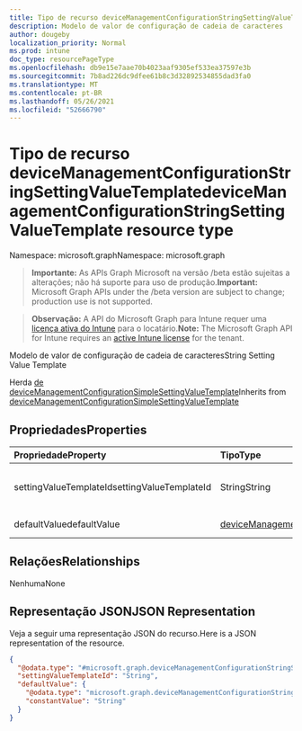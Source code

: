 ```yaml
---
title: Tipo de recurso deviceManagementConfigurationStringSettingValueTemplate
description: Modelo de valor de configuração de cadeia de caracteres
author: dougeby
localization_priority: Normal
ms.prod: intune
doc_type: resourcePageType
ms.openlocfilehash: db9e15e7aae70b4023aaf9305ef533ea37597e3b
ms.sourcegitcommit: 7b8ad226dc9dfee61b8c3d32892534855dad3fa0
ms.translationtype: MT
ms.contentlocale: pt-BR
ms.lasthandoff: 05/26/2021
ms.locfileid: "52666790"
---
```

# <a name="devicemanagementconfigurationstringsettingvaluetemplate-resource-type"></a><span data-ttu-id="4c221-103">Tipo de recurso deviceManagementConfigurationStringSettingValueTemplate</span><span class="sxs-lookup"><span data-stu-id="4c221-103">deviceManagementConfigurationStringSettingValueTemplate resource type</span></span>

<span data-ttu-id="4c221-104">Namespace: microsoft.graph</span><span class="sxs-lookup"><span data-stu-id="4c221-104">Namespace: microsoft.graph</span></span>

> <span data-ttu-id="4c221-105">**Importante:** As APIs Graph Microsoft na versão /beta estão sujeitas a alterações; não há suporte para uso de produção.</span><span class="sxs-lookup"><span data-stu-id="4c221-105">**Important:** Microsoft Graph APIs under the /beta version are subject to change; production use is not supported.</span></span>

> <span data-ttu-id="4c221-106">**Observação:** A API do Microsoft Graph para Intune requer uma [licença ativa do Intune](https://go.microsoft.com/fwlink/?linkid=839381) para o locatário.</span><span class="sxs-lookup"><span data-stu-id="4c221-106">**Note:** The Microsoft Graph API for Intune requires an [active Intune license](https://go.microsoft.com/fwlink/?linkid=839381) for the tenant.</span></span>

<span data-ttu-id="4c221-107">Modelo de valor de configuração de cadeia de caracteres</span><span class="sxs-lookup"><span data-stu-id="4c221-107">String Setting Value Template</span></span>


<span data-ttu-id="4c221-108">Herda [de deviceManagementConfigurationSimpleSettingValueTemplate](../resources/intune-deviceconfigv2-devicemanagementconfigurationsimplesettingvaluetemplate.md)</span><span class="sxs-lookup"><span data-stu-id="4c221-108">Inherits from [deviceManagementConfigurationSimpleSettingValueTemplate](../resources/intune-deviceconfigv2-devicemanagementconfigurationsimplesettingvaluetemplate.md)</span></span>

## <a name="properties"></a><span data-ttu-id="4c221-109">Propriedades</span><span class="sxs-lookup"><span data-stu-id="4c221-109">Properties</span></span>
|<span data-ttu-id="4c221-110">Propriedade</span><span class="sxs-lookup"><span data-stu-id="4c221-110">Property</span></span>|<span data-ttu-id="4c221-111">Tipo</span><span class="sxs-lookup"><span data-stu-id="4c221-111">Type</span></span>|<span data-ttu-id="4c221-112">Descrição</span><span class="sxs-lookup"><span data-stu-id="4c221-112">Description</span></span>|
|:---|:---|:---|
|<span data-ttu-id="4c221-113">settingValueTemplateId</span><span class="sxs-lookup"><span data-stu-id="4c221-113">settingValueTemplateId</span></span>|<span data-ttu-id="4c221-114">String</span><span class="sxs-lookup"><span data-stu-id="4c221-114">String</span></span>|<span data-ttu-id="4c221-115">Definição da ID do Modelo de Valor Herdada [de deviceManagementConfigurationSimpleSettingValueTemplate](../resources/intune-deviceconfigv2-devicemanagementconfigurationsimplesettingvaluetemplate.md)</span><span class="sxs-lookup"><span data-stu-id="4c221-115">Setting Value Template Id Inherited from [deviceManagementConfigurationSimpleSettingValueTemplate](../resources/intune-deviceconfigv2-devicemanagementconfigurationsimplesettingvaluetemplate.md)</span></span>|
|<span data-ttu-id="4c221-116">defaultValue</span><span class="sxs-lookup"><span data-stu-id="4c221-116">defaultValue</span></span>|[<span data-ttu-id="4c221-117">deviceManagementConfigurationStringSettingValueDefaultTemplate</span><span class="sxs-lookup"><span data-stu-id="4c221-117">deviceManagementConfigurationStringSettingValueDefaultTemplate</span></span>](../resources/intune-deviceconfigv2-devicemanagementconfigurationstringsettingvaluedefaulttemplate.md)|<span data-ttu-id="4c221-118">Modelo padrão de valor de configuração de cadeia de caracteres.</span><span class="sxs-lookup"><span data-stu-id="4c221-118">String Setting Value Default Template.</span></span>|

## <a name="relationships"></a><span data-ttu-id="4c221-119">Relações</span><span class="sxs-lookup"><span data-stu-id="4c221-119">Relationships</span></span>
<span data-ttu-id="4c221-120">Nenhuma</span><span class="sxs-lookup"><span data-stu-id="4c221-120">None</span></span>

## <a name="json-representation"></a><span data-ttu-id="4c221-121">Representação JSON</span><span class="sxs-lookup"><span data-stu-id="4c221-121">JSON Representation</span></span>
<span data-ttu-id="4c221-122">Veja a seguir uma representação JSON do recurso.</span><span class="sxs-lookup"><span data-stu-id="4c221-122">Here is a JSON representation of the resource.</span></span>
<!-- {
  "blockType": "resource",
  "@odata.type": "microsoft.graph.deviceManagementConfigurationStringSettingValueTemplate"
}
-->
``` json
{
  "@odata.type": "#microsoft.graph.deviceManagementConfigurationStringSettingValueTemplate",
  "settingValueTemplateId": "String",
  "defaultValue": {
    "@odata.type": "microsoft.graph.deviceManagementConfigurationStringSettingValueConstantDefaultTemplate",
    "constantValue": "String"
  }
}
```




